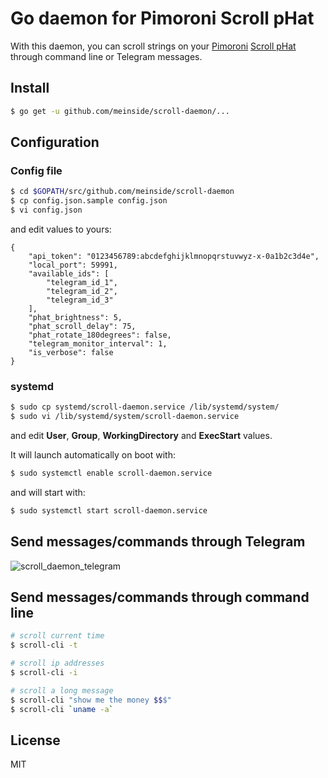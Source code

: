 # Go daemon for Pimoroni Scroll pHat

With this daemon, you can scroll strings on your [Pimoroni](https://shop.pimoroni.com/) [Scroll pHat](https://shop.pimoroni.com/products/scroll-phat) through command line or Telegram messages.

## Install

```bash
$ go get -u github.com/meinside/scroll-daemon/...
```

## Configuration

### Config file

```bash
$ cd $GOPATH/src/github.com/meinside/scroll-daemon
$ cp config.json.sample config.json
$ vi config.json
```

and edit values to yours:

```
{
	"api_token": "0123456789:abcdefghijklmnopqrstuvwyz-x-0a1b2c3d4e",
	"local_port": 59991,
	"available_ids": [
		"telegram_id_1",
		"telegram_id_2",
		"telegram_id_3"
	],
	"phat_brightness": 5,
	"phat_scroll_delay": 75,
	"phat_rotate_180degrees": false,
	"telegram_monitor_interval": 1,
	"is_verbose": false
}
```

### systemd

```bash
$ sudo cp systemd/scroll-daemon.service /lib/systemd/system/
$ sudo vi /lib/systemd/system/scroll-daemon.service
```

and edit **User**, **Group**, **WorkingDirectory** and **ExecStart** values.

It will launch automatically on boot with:

```bash
$ sudo systemctl enable scroll-daemon.service
```

and will start with:

```bash
$ sudo systemctl start scroll-daemon.service
```

## Send messages/commands through Telegram

![scroll_daemon_telegram](https://cloud.githubusercontent.com/assets/185988/12233597/63451f38-b8ab-11e5-8aa8-f90c8023698c.png)

## Send messages/commands through command line

```bash
# scroll current time
$ scroll-cli -t

# scroll ip addresses
$ scroll-cli -i

# scroll a long message
$ scroll-cli "show me the money $$$"
$ scroll-cli `uname -a`
```


## License

MIT

